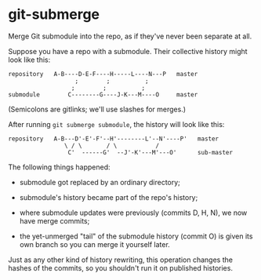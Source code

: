git-submerge
============

Merge Git submodule into the repo, as if they've never been separate at all.



Suppose you have a repo with a submodule. Their collective history might look
like this:

    repository   A-B----D-E-F----H-----L----N---P   master
                       ;        ;          ;
                      ;        ;          ;
    submodule        C--------G----J-K---M----O     master

(Semicolons are gitlinks; we'll use slashes for merges.)

After running `git submerge submodule`, the history will look like this:

    repository   A-B---D'-E'-F'--H'--------L'--N'----P'   master
                    \ / \       / \           /
                     C'  ------G'  --J'-K'---M'---O'      sub-master

The following things happened:

* submodule got replaced by an ordinary directory;

* submodule's history became part of the repo's history;

* where submodule updates were previously (commits D, H, N), we now have merge
  commits;

* the yet-unmerged "tail" of the submodule history (commit O) is given its own
  branch so you can merge it yourself later.

Just as any other kind of history rewriting, this operation changes the hashes
of the commits, so you shouldn't run it on published histories.
